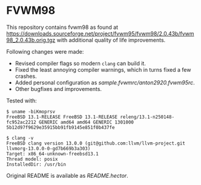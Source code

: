 # FVWM98

This repository contains fvwm98 as found at https://downloads.sourceforge.net/project/fvwm95/fvwm98/2.0.43b/fvwm98_2.0.43b.orig.tgz with additional quality of life improvements.

Following changes were made:

- Revised compiler flags so modern `clang` can build it.
- Fixed the least annoying compiler warnings, which in turns fixed a few crashes.
- Added personal configuration as _sample.fvwmrc/anton2920.fvwm95rc_.
- Other bugfixes and improvements.

Tested with:

```
$ uname -biKmoprsv
FreeBSD 13.1-RELEASE FreeBSD 13.1-RELEASE releng/13.1-n250148-fc952ac2212 GENERIC amd64 amd64 GENERIC 1301000 5b12d97f9629e35915bb91fb9145e851f0b437fe
```

```
$ clang -v
FreeBSD clang version 13.0.0 (git@github.com:llvm/llvm-project.git llvmorg-13.0.0-0-gd7b669b3a303)
Target: x86_64-unknown-freebsd13.1
Thread model: posix
InstalledDir: /usr/bin
```

Original README is available as _README.hector_.
